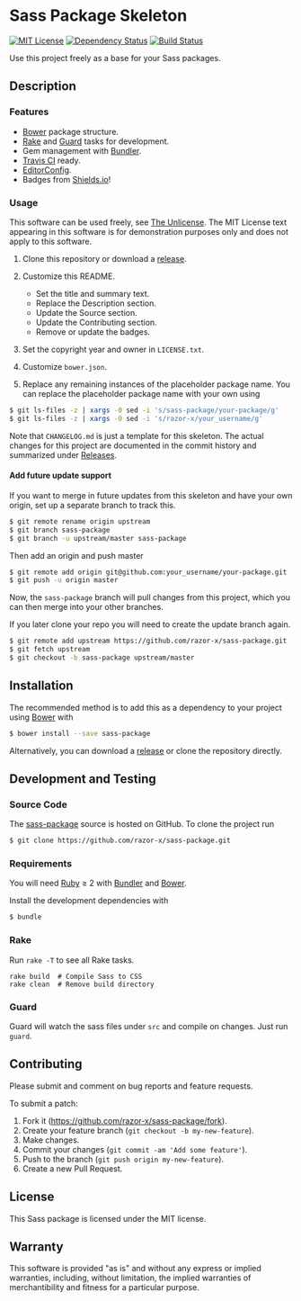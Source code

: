 # Sass Package Skeleton

<!--
[![Bower Version](https://img.shields.io/bower/v/sass-package.svg)](http://bower.io/search/?q=sass-package)
-->
[![MIT License](https://img.shields.io/badge/license-MIT-red.svg)](./LICENSE.txt)
[![Dependency Status](https://img.shields.io/gemnasium/razor-x/sass-package.svg)](https://gemnasium.com/razor-x/sass-package)
[![Build Status](https://img.shields.io/travis/razor-x/sass-package.svg)](https://travis-ci.org/razor-x/sass-package)

Use this project freely as a base for your Sass packages.

## Description

### Features

* [Bower] package structure.
* [Rake] and [Guard] tasks for development.
* Gem management with [Bundler].
* [Travis CI] ready.
* [EditorConfig].
* Badges from [Shields.io]!

[Bower]: http://bower.io/
[Bundler]: http://bundler.io/
[EditorConfig]: http://editorconfig.org/
[Guard]: http://guardgem.org/
[Rake]: https://github.com/jimweirich/rake
[Shields.io]: http://shields.io/
[Travis CI]: https://travis-ci.org/

### Usage

This software can be used freely, see [The Unlicense].
The MIT License text appearing in this software is for
demonstration purposes only and does not apply to this software.

1. Clone this repository or download a [release][Releases].

2. Customize this README.
   - Set the title and summary text.
   - Replace the Description section.
   - Update the Source section.
   - Update the Contributing section.
   - Remove or update the badges.

3. Set the copyright year and owner in `LICENSE.txt`.

4. Customize `bower.json`.

5. Replace any remaining instances of the placeholder package name.
   You can replace the placeholder package name with your own using

````bash
$ git ls-files -z | xargs -0 sed -i 's/sass-package/your-package/g'
$ git ls-files -z | xargs -0 sed -i 's/razor-x/your_username/g'
````

Note that `CHANGELOG.md` is just a template for this skeleton.
The actual changes for this project are documented in the commit history
and summarized under [Releases].

[Releases]: https://github.com/razor-x/sass-package/releases
[The Unlicense]: http://unlicense.org/UNLICENSE

#### Add future update support

If you want to merge in future updates from this skeleton and have your own origin,
set up a separate branch to track this.

````bash
$ git remote rename origin upstream
$ git branch sass-package
$ git branch -u upstream/master sass-package
````

Then add an origin and push master

````bash
$ git remote add origin git@github.com:your_username/your-package.git
$ git push -u origin master
````

Now, the `sass-package` branch will pull changes from this project,
which you can then merge into your other branches.

If you later clone your repo you will need to create the update branch again.

````bash
$ git remote add upstream https://github.com/razor-x/sass-package.git
$ git fetch upstream
$ git checkout -b sass-package upstream/master
````

## Installation

The recommended method is to add this as a dependency
to your project using [Bower] with

````bash
$ bower install --save sass-package
````

Alternatively, you can download a [release][Releases]
or clone the repository directly.

## Development and Testing

### Source Code

The [sass-package](https://github.com/razor-x/sass-package)
source is hosted on GitHub.
To clone the project run

````bash
$ git clone https://github.com/razor-x/sass-package.git
````

### Requirements

You will need [Ruby] ≥ 2 with [Bundler] and [Bower].

Install the development dependencies with

````bash
$ bundle
````

[Ruby]: https://www.ruby-lang.org/

### Rake

Run `rake -T` to see all Rake tasks.

````
rake build  # Compile Sass to CSS
rake clean  # Remove build directory
````

### Guard

Guard will watch the sass files under `src` and compile on changes.
Just run `guard`.

## Contributing

Please submit and comment on bug reports and feature requests.

To submit a patch:

1. Fork it (https://github.com/razor-x/sass-package/fork).
2. Create your feature branch (`git checkout -b my-new-feature`).
3. Make changes.
4. Commit your changes (`git commit -am 'Add some feature'`).
5. Push to the branch (`git push origin my-new-feature`).
6. Create a new Pull Request.

## License

This Sass package is licensed under the MIT license.

## Warranty

This software is provided "as is" and without any express or
implied warranties, including, without limitation, the implied
warranties of merchantibility and fitness for a particular
purpose.
